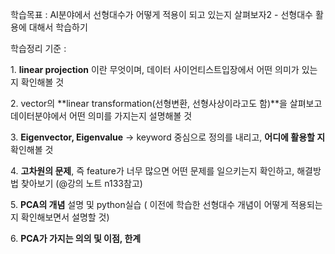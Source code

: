 학습목표 : AI분야에서 선형대수가 어떻게 적용이 되고 있는지 살펴보자2 - 선형대수 활용에 대해서 학습하기

학습정리 기준 :

1\. **linear projection** 이란 무엇이며, 데이터 사이언티스트입장에서 어떤 의미가 있는지 확인해볼 것

2\. vector의 **linear transformation(선형변환, 선형사상이라고도 함)**을 살펴보고 데이터분야에서 어떤 의미를 가지는지 설명해볼 것

3\. **Eigenvector, Eigenvalue** → keyword 중심으로 정의를 내리고, **어디에 활용할 지** 확인해볼 것

4\. **고차원의 문제**, 즉 feature가 너무 많으면 어떤 문제를 일으키는지 확인하고, 해결방법 찾아보기 (@강의 노트 n133참고)

5\. **PCA의 개념** 설명 및 python실습 ( 이전에 학습한 선형대수 개념이 어떻게 적용되는지 확인해보면서 설명할 것)

6\. **PCA가 가지는 의의 및 이점, 한계**
